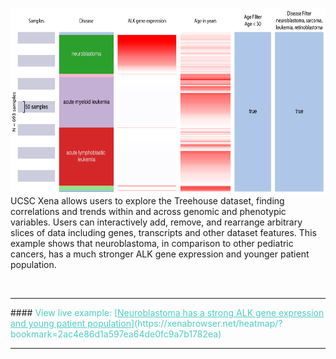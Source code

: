 <a href="https://xenabrowser.net/heatmap/?bookmark=2ac4e86d1a597ea64de0fc9a7b1782ea/"><img src="high-res-xena-screenshot-oct.16.2017.png" align="left" height="300" style="padding-right:50px;"></a>

UCSC Xena allows users to explore the Treehouse dataset, finding correlations and trends within and across genomic and phenotypic variables. Users can interactively add, remove, and rearrange arbitrary slices of data including genes, transcripts and other dataset features. This example shows that neuroblastoma, in comparison to other pediatric cancers, has a much stronger ALK gene expression and younger patient population.

<br>
<hr style="clear: both;">
#### <span style="color:#4ecdc4">View live example: [<span style="color:#4ecdc4"><u>Neuroblastoma has a strong ALK gene expression and young patient population</u></span>](https://xenabrowser.net/heatmap/?bookmark=2ac4e86d1a597ea64de0fc9a7b1782ea)</span>
<hr>

